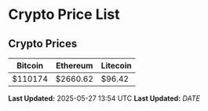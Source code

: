 # Crypto Price List

## Crypto Prices
| Bitcoin | Ethereum | Litecoin |
| ------- | -------- | -------- |
| $110174 | $2660.62 | $96.42 |
**Last Updated:** 2025-05-27 13:54 UTC
**Last Updated:** $DATE$
